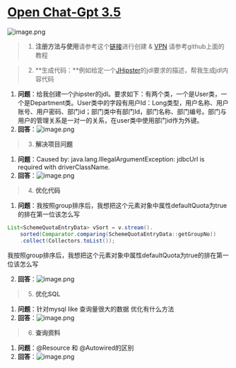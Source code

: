 # [Open Chat-Gpt 3.5](https://chat.openai.com/)
![image.png](/img/gpt.png)

> 1. **注册方法与使用**请参考这个[链接](https://mp.weixin.qq.com/s/Vdw3WJigk4XAgRAuuOCxtg)进行创建 & [VPN](http://ww2.xsus.buzz/) 请参考github上面的教程


> 2. **生成代码：**例如给定一个[JHipster](https://www.jhipster.tech/)的jdl要求的描述，帮我生成jdl内容代码

1. **问题**：给我创建一个jhipster的jdl。要求如下：有两个类，一个是User类，一个是Department类。User类中的字段有用户Id：Long类型，用户名称、用户账号、用户密码、部门id；部门类中有部门Id，部门名称、部门编号。部门与用户的管理关系是一对一的关系，在user类中使用部门id作为外键。
2. **回答**：![image.png](/img/jdl.png)
> 3. **解决项目问题**

1. **问题**：Caused by: java.lang.IllegalArgumentException: jdbcUrl is required with driverClassName.
2. **回答**：![image.png](/img/SpringBootJDBCwt.png)

> 4. **优化代码**

1. **问题**：我按照group排序后，我想把这个元素对象中属性defaultQuota为true的排在第一位该怎么写
```java
List<SchemeQuotaEntryData> vSort = v.stream().
    sorted(Comparator.comparing(SchemeQuotaEntryData::getGroupNo))
    .collect(Collectors.toList());
```
  我按照group排序后，我想把这个元素对象中属性defaultQuota为true的排在第一位该怎么写

2. **回答**：![image.png](/img/youhuadaima.png)
> 5. **优化SQL**

1. **问题**：针对mysql like 查询量很大的数据 优化有什么方法
2. **回答**：![image.png](/img/mysqlyouhua.png)
> 6. **查询资料**

1. **问题**：@Resource 和 @Autowired的区别
2. **回答**：![image.png](/img/springjishu.png)



